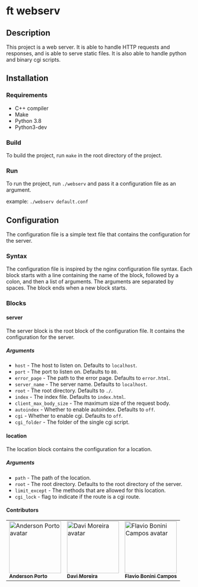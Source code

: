 # ft webserv

## Description

This project is a web server. It is able to handle HTTP requests and responses, 
and is able to serve static files. It is also able to handle python and binary cgi scripts.

## Installation

### Requirements

- C++ compiler
- Make
- Python 3.8
- Python3-dev

### Build

To build the project, run `make` in the root directory of the project.

### Run

To run the project, run `./webserv` and pass it a configuration file as an argument.

example: `./webserv default.conf`

## Configuration

The configuration file is a simple text file that contains the configuration for the server.

### Syntax

The configuration file is inspired by the nginx configuration file syntax.
Each block starts with a line containing the name of the block, followed by a colon, 
and then a list of arguments. The arguments are separated by spaces. The block ends when a new block starts.

### Blocks

#### server

The server block is the root block of the configuration file. It contains the configuration for the server.

##### Arguments

- `host` - The host to listen on. Defaults to `localhost`.
- `port` - The port to listen on. Defaults to `80`.
- `error_page` - The path to the error page. Defaults to `error.html`.
- `server_name` - The server name. Defaults to `localhost`.
- `root` - The root directory. Defaults to `./`.
- `index` - The index file. Defaults to `index.html`.
- `client_max_body_size` - The maximum size of the request body.
- `autoindex` - Whether to enable autoindex. Defaults to `off`.
- `cgi` - Whether to enable cgi. Defaults to `off`.
- `cgi_folder` - The folder of the single cgi script.

#### location

The location block contains the configuration for a location.

##### Arguments

- `path` - The path of the location.
- `root` - The root directory. Defaults to the root directory of the server.
- `limit_except` - The methods that are allowed for this location.
- `cgi_lock` - flag to indicate if the route is a cgi route.

#### Contributors

<p align="center">
<table>
  <tr>
    <td>
      <a href="https://github.com/andersonhsporto">
        <img src="https://avatars.githubusercontent.com/u/47704550?v=4" width="140px" alt="Anderson Porto avatar"/><br>
        <sub><b>Anderson Porto</b></sub>
      </a>
    </td>
    <td>
      <a href="https://github.com/DaviPrograme">
        <img src="https://avatars.githubusercontent.com/u/56012877?v=4" width="140px" alt="Davi Moreira avatar"/><br>
        <sub><b>Davi Moreira</b></sub>
      </a>
    </td>
    <td>
      <a href="https://github.com/GitFlaviobc">
        <img src="https://avatars.githubusercontent.com/u/46327033?v=4" width="140px" alt="Flavio Bonini Campos  avatar"/><br>
        <sub><b>Flavio Bonini Campos</b></sub>
      </a>
    </td>
  </tr>
</table>

